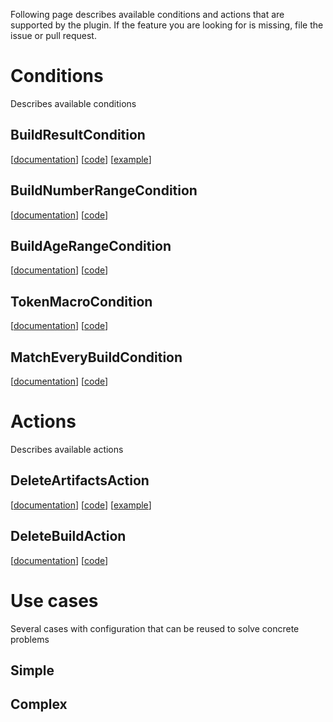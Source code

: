 Following page describes available conditions and actions that are supported by the plugin. If the feature you are looking for is missing, file the issue or pull request.

# Conditions
Describes available conditions

## BuildResultCondition
[[documentation](https://github.com/jenkinsci/build-history-manager-plugin/blob/master/src/main/resources/pl/damianszczepanik/jenkins/buildhistorymanager/model/conditions/BuildResultCondition/help.html)]
[[code](https://github.com/jenkinsci/build-history-manager-plugin/blob/master/src/main/java/pl/damianszczepanik/jenkins/buildhistorymanager/model/conditions/BuildResultCondition.java)]
[[example](https://github.com/jenkinsci/build-history-manager-plugin/wiki/Build-result-condition)]
## BuildNumberRangeCondition
[[documentation](https://github.com/jenkinsci/build-history-manager-plugin/blob/master/src/main/resources/pl/damianszczepanik/jenkins/buildhistorymanager/model/conditions/BuildNumberRangeCondition/help.html)]
[[code](https://github.com/jenkinsci/build-history-manager-plugin/blob/master/src/main/java/pl/damianszczepanik/jenkins/buildhistorymanager/model/conditions/BuildNumberRangeCondition.java)]

## BuildAgeRangeCondition
[[documentation](https://github.com/jenkinsci/build-history-manager-plugin/blob/master/src/main/resources/pl/damianszczepanik/jenkins/buildhistorymanager/model/conditions/BuildAgeRangeCondition/help.html)]
[[code](https://github.com/jenkinsci/build-history-manager-plugin/blob/master/src/main/java/pl/damianszczepanik/jenkins/buildhistorymanager/model/conditions/BuildAgeRangeCondition.java)]

## TokenMacroCondition 
[[documentation](https://github.com/jenkinsci/build-history-manager-plugin/blob/master/src/main/resources/pl/damianszczepanik/jenkins/buildhistorymanager/model/conditions/TokenMacroCondition/help.html)]
[[code](https://github.com/jenkinsci/build-history-manager-plugin/blob/master/src/main/java/pl/damianszczepanik/jenkins/buildhistorymanager/model/conditions/TokenMacroCondition.java)]

## MatchEveryBuildCondition
[[documentation](https://github.com/jenkinsci/build-history-manager-plugin/blob/master/src/main/resources/pl/damianszczepanik/jenkins/buildhistorymanager/model/conditions/MatchEveryBuildCondition/help.html)]
[[code](https://github.com/jenkinsci/build-history-manager-plugin/blob/master/src/main/java/pl/damianszczepanik/jenkins/buildhistorymanager/model/conditions/MatchEveryBuildCondition.java)]


# Actions
Describes available actions
## DeleteArtifactsAction
[[documentation](https://github.com/jenkinsci/build-history-manager-plugin/blob/master/src/main/resources/pl/damianszczepanik/jenkins/buildhistorymanager/model/actions/DeleteArtifactsAction/help.html)]
[[code](https://github.com/jenkinsci/build-history-manager-plugin/blob/master/src/main/java/pl/damianszczepanik/jenkins/buildhistorymanager/model/actions/DeleteArtifactsAction.java)]
[[example](https://github.com/jenkinsci/build-history-manager-plugin/wiki/Delete-artifacts-action)]

## DeleteBuildAction
[[documentation](https://github.com/jenkinsci/build-history-manager-plugin/blob/master/src/main/resources/pl/damianszczepanik/jenkins/buildhistorymanager/model/actions/DeleteBuildAction/help.html)]
[[code](https://github.com/jenkinsci/build-history-manager-plugin/blob/master/src/main/java/pl/damianszczepanik/jenkins/buildhistorymanager/model/actions/DeleteBuildAction.java)]

# Use cases
Several cases with configuration that can be reused to solve concrete problems
## Simple

## Complex
